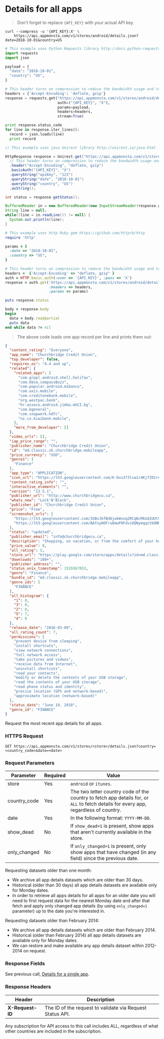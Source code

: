 # Details for all apps

> Don't forget to replace `{API_KEY}` with your actual API key.

```shell
curl --compress -u '{API_KEY}:X' \
    https://api.appmonsta.com/v1/stores/android/details.json?date=2018-10-01&country=US
```
```python
# This example uses Python Requests library http://docs.python-requests.org/en/master/
import requests
import json

payload = {
  "date": "2018-10-01",
  "country": "US",
}

# This header turns on compression to reduce the bandwidth usage and transfer time.
headers = {'Accept-Encoding': 'deflate, gzip'}
response = requests.get("https://api.appmonsta.com/v1/stores/android/details.json",
                        auth=("{API_KEY}", "X"),
                        params=payload,
                        headers=headers,
                        stream=True)

print response.status_code
for line in response.iter_lines():
  record = json.loads(line)
  print record
```
```java
// This example uses java Unirest library http://unirest.io/java.html

HttpResponse response = Unirest.get("https://api.appmonsta.com/v1/stores/android/details.json")
  // This header turns on compression to reduce the bandwidth usage and transfer time.
  .header("Accept-Encoding", "deflate, gzip")
  .basicAuth("{API_KEY}", "X")
  .queryString("apiKey", "123")
  .queryString("date", "2018-10-01")
  .queryString("country", "US")
  .asString();

int status = response.getStatus();

BufferedReader in = new BufferedReader(new InputStreamReader(response.getRawBody()));
String line = null;
while((line = in.readLine()) != null) {
  System.out.println(line);
}
```
```ruby
# This example uses http Ruby gem https://github.com/httprb/http
require 'http'

params = {
  :date => "2018-10-01",
  :country => "US",
}

# This header turns on compression to reduce the bandwidth usage and transfer time.
headers =  {'Accept-Encoding' => "deflate, gzip" }
auth = HTTP.basic_auth(:user => '{API_KEY}', :pass => 'X')
response = auth.get('https://api.appmonsta.com/v1/stores/android/details.json',
                    :headers => headers,
                    :params => params)

puts response.status

body = response.body
begin
  data = body.readpartial
  puts data
end while data != nil
```

> The above code loads one app record per line and prints them out:

```json
{
  "content_rating": "Everyone",
  "app_name": "Churchbridge Credit Union",
  "top_developer": false,
  "requires_os": "4.4 and up",
  "related": {
    "related_apps": [
      "com.grppl.android.shell.halifax",
      "com.bbva.compassBuzz",
      "com.popular.android.mibanco",
      "com.axis.mobile",
      "com.creditonebank.mobile",
      "org.westpac.bank",
      "hr.asseco.android.jimba.mUCI.bg",
      "com.bgeneral",
      "com.snapwork.hdfc",
      "nz.co.kiwibank.mobile",
    ],
    "more_from_developer": []
  },
  "video_urls": [],
  "iap_price_range": "",
  "publisher_name": "Churchbridge Credit Union",
  "id": "md.classic.sk.churchbridge.mobileapp",
  "price_currency": "USD",
  "genres": [
    "Finance"
  ],
  "app_type": "APPLICATION",
  "icon_url": "https://lh3.googleusercontent.com/K-Dvu373lxa1c4KjfZO1reaFmNguzMs7CMDRK-jpUXeXXRfHUjNK2Te275KFrcBnIw",
  "content_rating_info": "",
  "interactive_elements": "",
  "version": "13.5.1",
  "publisher_url": "http://www.churchbridgecu.ca",
  "whats_new": "Lock'N'Block",
  "publisher_id": "Churchbridge Credit Union",
  "price": "Free",
  "screenshot_urls": [
    "https://lh3.googleusercontent.com/IUBvJbfBd6jwkWvoq2RCqBcMkGd2UUt9DNihJDTw8X-Flcxmdhy9Ol5uuaQueAM9JgY",
    "https://lh3.googleusercontent.com/BAfxyHOFru8mwP8FdviOQNymqqztb9NNH9kB_-qqqn7DhStJ_N-wqStYqc4n5Zx3tg"
  ],
  "status": "updated",
  "publisher_email": "info@churchbridgecu.ca",
  "description": "Shopping, on vacation, or from the comfort of your home – get instant and secure access to your accounts, deposit cheques, pay bills and transfer money with the Churchbridge Credit Union mobile app.<br>Features:<br>•\tView your account activity and recent transactions<br>•\tManage multiple accounts<br>•\tPay bills now or set up payments for the future<br>•\tScheduled payments – view and edit upcoming bills and transfers<br>•\tUse INTERAC® e-Transfer to send money securely via email or text<br>•\tChoose to display your balances onscreen without having to log in<br>•\tGet messages about your account straight to your phone<br>Our mobile app uses the same high level of security as our online banking.  You log into the app in the same way as you would sign into Member Direct and once you log out or close the app your secure session will end.<br>To take advantage of the full functionality of this app, you must already be registered and have logged into Member Direct.  If you wish to enroll for Member Direct online banking please contact us at 1-877-890-2797.<br>There is no charge for the app but mobile data downloading and Internet charges may apply.  Check with your mobile phone provider for details.<br>When you install the app, it will ask for permission to access the following functions of your device:<br>Approximate Location or Precise Location – uses your phone’s GPS to help you find the nearest Branch or ATM.  This can be turned off after the app installation by turning off the phone’s GPS.<br>Take pictures or videos – allows the app to use your camera for the Deposit Anywhere feature in order for you to take pictures of and deposit cheques remotely.<br>Full network access – used to connect to the Internet to allow you to do your mobile banking.<br>View network connection – allows the app to select the best connectivity to operate the app by viewing the types of Internet connectivity available to the Android phone when the mobile banking app is being used.<br>For our privacy and security policy visit, https://churchbridgecu.ca/privacy-policy<br>Visit our website at www.churchbridgecu.ca",
  "price_value": 0,
  "all_rating": 5,
  "store_url": "https://play.google.com/store/apps/details?id=md.classic.sk.churchbridge.mobileapp",
  "downloads": "100+",
  "publisher_address": "",
  "status_unix_timestamp": 1529367053,
  "genre": "Finance",
  "bundle_id": "md.classic.sk.churchbridge.mobileapp",
  "genre_ids": [
    "FINANCE"
  ],
  "all_histogram": {
    "1": 0,
    "3": 0,
    "2": 0,
    "5": 7,
    "4": 0
  },
  "release_date": "2016-03-09",
  "all_rating_count": 7,
  "permissions": [
    "prevent device from sleeping",
    "install shortcuts",
    "view network connections",
    "full network access",
    "take pictures and videos",
    "receive data from Internet",
    "uninstall shortcuts",
    "read your contacts",
    "modify or delete the contents of your USB storage",
    "read the contents of your USB storage",
    "read phone status and identity",
    "precise location (GPS and network-based)",
    "approximate location (network-based)"
  ],
  "status_date": "June 19, 2018",
  "genre_id": "FINANCE"
}
```
Request the most recent app details for all apps.

### HTTPS Request

`GET https://api.appmonsta.com/v1/stores/<store>/details.json?country=<country_code>&date=<date>`

### Request Parameters

Parameter         | Required | Value
----------------- | -------- | -----------
store             | Yes      | `android` or `itunes`.
country_code      | Yes      | The two letter country code of the country to fetch app details for, or `ALL` to fetch details for every app, regardless of country.
date              | Yes      | In the following format: `YYYY-MM-DD`.
show_dead         | No       | If `show_dead=1` is present, show apps that aren't currently available in the store.
only_changed      | No       | If `only_changed=1` is present, only show apps that have changed (in any field) since the previous date.


Requesting datasets older than one month:

* We archive all app details datasets which are older than 30 days.
* Historical (older than 30 days) all app details datasets are available only for Monday dates.
* In order to retrieve all apps details for all apps for an older date you will need to first request data for the nearest Monday date and after that fetch and apply only changed app details (by using `only_changed=1` parameter) up to the date you're interested in.

Requesting datasets older than February 2014:

* We archive all app details datasets which are older than February 2014.
* Historical (older than February 2014) all app details datasets are available only for Monday dates.
* We can restore and make available any app details dataset within 2012-2014 on request.


### Response Fields

See previous call, [Details for a single app](#details-for-a-single-app).

### Response Headers

Header            | Description
----------------- | -----------
**X-Request-ID**  | The ID of the request to validate via Request Status API.

<aside class="notice">
Any subscription for API access to this call includes ALL, regardless of what other
countries are included in the subscription.
</aside>
